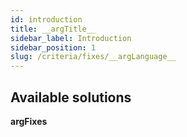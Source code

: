 ```yaml
---
id: introduction
title: __argTitle__
sidebar_label: Introduction
sidebar_position: 1
slug: /criteria/fixes/__argLanguage__
---
```


## Available solutions

__argFixes__
